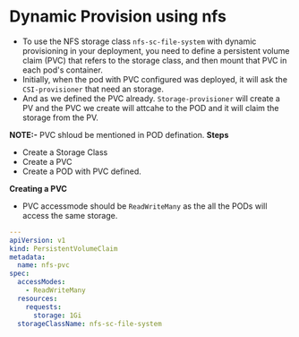 # Dynamic Provision using nfs
- To use the NFS storage class `nfs-sc-file-system` with dynamic provisioning in your deployment, you need to define a persistent volume claim (PVC) that refers to the storage class, and then mount that PVC in each pod's container. 
- Initially, when the pod with PVC configured was deployed, it will ask the `CSI-provisioner` that need an storage. 
- And as we defined the PVC already. `Storage-provisioner` will create a PV and the PVC we create will attcahe to the POD and it will claim the storage from the PV.

**NOTE:-** PVC shloud be mentioned in POD defination.
**Steps**
- Create a Storage Class
- Create a PVC
- Create a POD with PVC defined.

**Creating a PVC**
- PVC accessmode should be `ReadWriteMany` as the all the PODs will access the same storage.

~~~yaml
---
apiVersion: v1
kind: PersistentVolumeClaim
metadata:
  name: nfs-pvc
spec:
  accessModes:
    - ReadWriteMany
  resources:
    requests:
      storage: 1Gi
  storageClassName: nfs-sc-file-system
~~~

